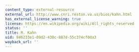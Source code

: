 ```yaml
---
content_type: external-resource
external_url: http://www.cnri.reston.va.us/bios/kahn.html
has_external_license_warning: true
license: https://en.wikipedia.org/wiki/All_rights_reserved
status: ''
title: R. Kahn
uid: 846233e1-09d2-438c-887d-55c374cf0da3
wayback_url: ''
---
```

